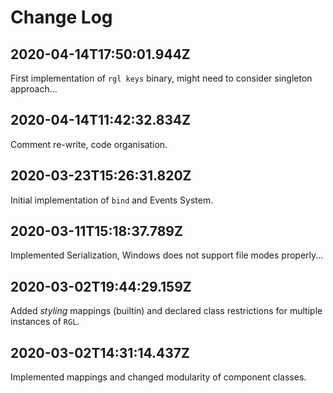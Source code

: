 
# Change Log

## 2020-04-14T17:50:01.944Z

First implementation of `rgl keys` binary, might need to consider singleton approach...

## 2020-04-14T11:42:32.834Z

Comment re-write, code organisation.

## 2020-03-23T15:26:31.820Z

Initial implementation of `bind` and Events System.

## 2020-03-11T15:18:37.789Z

Implemented Serialization, Windows does not support file modes properly...

## 2020-03-02T19:44:29.159Z

Added _styling_ mappings (builtin) and declared class restrictions for multiple instances of `RGL`.

## 2020-03-02T14:31:14.437Z

Implemented mappings and changed modularity of component classes.
